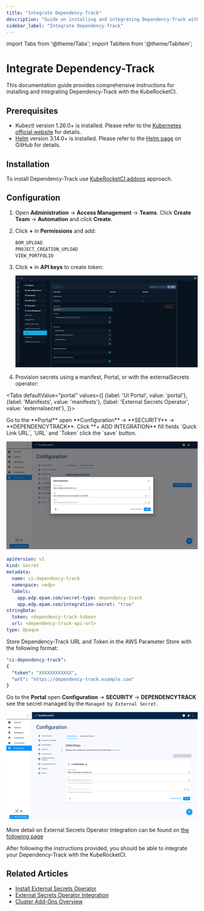 ```yaml
---
title: "Integrate Dependency-Track"
description: "Guide on installing and integrating Dependency-Track with KubeRocketCI for enhanced vulnerability management and software component analysis."
sidebar_label: "Integrate Dependency-Track"
---
```

<!-- markdownlint-disable MD025 -->

import Tabs from '@theme/Tabs';
import TabItem from '@theme/TabItem';

# Integrate Dependency-Track

<head>
  <link rel="canonical" href="https://docs.kuberocketci.io/docs/operator-guide/devsecops/dependency-track" />
</head>


This documentation guide provides comprehensive instructions for installing and integrating Dependency-Track with the KubeRocketCI.

## Prerequisites

* Kubectl version 1.26.0+ is installed. Please refer to the [Kubernetes official website](https://kubernetes.io/releases/download/) for details.
* [Helm](https://helm.sh) version 3.14.0+ is installed. Please refer to the [Helm page](https://github.com/helm/helm/releases) on GitHub for details.

## Installation

To install Dependency-Track use [KubeRocketCI addons](../add-ons-overview.md) approach.

## Configuration

1. Open **Administration** -> **Access Management** -> **Teams**. Click **Create Team** -> **Automation** and click **Create**.

2. Click **+** in **Permissions** and add:

    ```bash
    BOM_UPLOAD
    PROJECT_CREATION_UPLOAD
    VIEW_PORTFOLIO
    ```

3. Click **+** in **API keys** to create token:

    ![Dependency-Track settings](../../assets/operator-guide/devsecops/dependency-track-token.png "Dependency-Track settings")

4. Provision secrets using a manifest, Portal, or with the externalSecrets operator:

<Tabs
  defaultValue="portal"
  values={[
    {label: 'UI Portal', value: 'portal'},
    {label: 'Manifests', value: 'manifests'},
    {label: 'External Secrets Operator', value: 'externalsecret'},
  ]}>

  <TabItem value="portal">
  Go to the **Portal** open **Configuration** -> **SECURITY** -> **DEPENDENCYTRACK**. Click **+ ADD INTEGRATION** fill fields `Quick Link URL`, `URL` and `Token` click the `save` button.

  ![Dependency-Track update manual secret](../../assets/operator-guide/devsecops/dependency-track-secret.png "Dependency-Track update manual secret")
  </TabItem>

  <TabItem value="manifests">

  ```yaml
  apiVersion: v1
  kind: Secret
  metadata:
    name: ci-dependency-track
    namespace: <edp>
    labels:
      app.edp.epam.com/secret-type: dependency-track
      app.edp.epam.com/integration-secret: "true"
  stringData:
    token: <dependency-track-token>
    url: <dependency-track-api-url>
  type: Opaque
  ```

  </TabItem>

  <TabItem value="externalsecret">
  Store Dependency-Track URL and Token in the AWS Parameter Store with the following format:

  ```yaml
  "ci-dependency-track":
  {
    "token": "XXXXXXXXXXXX",
    "url": "https://dependency-track.example.com"
  }
  ```

  Go to the **Portal** open **Configuration** -> **SECURITY** -> **DEPENDENCYTRACK** see the secret managed by the `Managed by External Secret`.

  ![Dependency-Track managed by external secret operator](../../assets/operator-guide/devsecops/defectdojo-external-secret.png "Dependency-Track managed by external secret operator")

  More detail on External Secrets Operator Integration can be found on [the following page](../secrets-management/external-secrets-operator-integration.md)
  </TabItem>

</Tabs>

After following the instructions provided, you should be able to integrate your Dependency-Track with the KubeRocketCI.

## Related Articles

* [Install External Secrets Operator](../secrets-management/install-external-secrets-operator.md)
* [External Secrets Operator Integration](../secrets-management/external-secrets-operator-integration.md)
* [Cluster Add-Ons Overview](../add-ons-overview.md)
